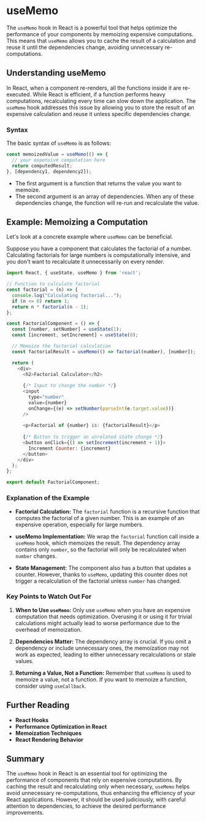 # useMemo

The `useMemo` hook in React is a powerful tool that helps optimize the performance of your components by memoizing expensive computations. This means that `useMemo` allows you to cache the result of a calculation and reuse it until the dependencies change, avoiding unnecessary re-computations.

## Understanding useMemo

In React, when a component re-renders, all the functions inside it are re-executed. While React is efficient, if a function performs heavy computations, recalculating every time can slow down the application. The `useMemo` hook addresses this issue by allowing you to store the result of an expensive calculation and reuse it unless specific dependencies change.

### Syntax

The basic syntax of `useMemo` is as follows:

```javascript
const memoizedValue = useMemo(() => {
  // your expensive computation here
  return computedResult;
}, [dependency1, dependency2]);
```

- The first argument is a function that returns the value you want to memoize.
- The second argument is an array of dependencies. When any of these dependencies change, the function will re-run and recalculate the value.

## Example: Memoizing a Computation

Let's look at a concrete example where `useMemo` can be beneficial.

Suppose you have a component that calculates the factorial of a number. Calculating factorials for large numbers is computationally intensive, and you don't want to recalculate it unnecessarily on every render.

```javascript
import React, { useState, useMemo } from 'react';

// Function to calculate factorial
const factorial = (n) => {
  console.log("Calculating factorial...");
  if (n <= 0) return 1;
  return n * factorial(n - 1);
};

const FactorialComponent = () => {
  const [number, setNumber] = useState(1);
  const [increment, setIncrement] = useState(0);

  // Memoize the factorial calculation
  const factorialResult = useMemo(() => factorial(number), [number]);

  return (
    <div>
      <h2>Factorial Calculator</h2>
      
      {/* Input to change the number */}
      <input
        type="number"
        value={number}
        onChange={(e) => setNumber(parseInt(e.target.value))}
      />
      
      <p>Factorial of {number} is: {factorialResult}</p>
      
      {/* Button to trigger an unrelated state change */}
      <button onClick={() => setIncrement(increment + 1)}>
        Increment Counter: {increment}
      </button>
    </div>
  );
};

export default FactorialComponent;
```

### Explanation of the Example

- **Factorial Calculation:** The `factorial` function is a recursive function that computes the factorial of a given number. This is an example of an expensive operation, especially for large numbers.
  
- **useMemo Implementation:** We wrap the `factorial` function call inside a `useMemo` hook, which memoizes the result. The dependency array contains only `number`, so the factorial will only be recalculated when `number` changes.

- **State Management:** The component also has a button that updates a counter. However, thanks to `useMemo`, updating this counter does not trigger a recalculation of the factorial unless `number` has changed.

### Key Points to Watch Out For

1. **When to Use `useMemo`:** Only use `useMemo` when you have an expensive computation that needs optimization. Overusing it or using it for trivial calculations might actually lead to worse performance due to the overhead of memoization.

2. **Dependencies Matter:** The dependency array is crucial. If you omit a dependency or include unnecessary ones, the memoization may not work as expected, leading to either unnecessary recalculations or stale values.

3. **Returning a Value, Not a Function:** Remember that `useMemo` is used to memoize a value, not a function. If you want to memoize a function, consider using `useCallback`.

## Further Reading

- **React Hooks**
- **Performance Optimization in React**
- **Memoization Techniques**
- **React Rendering Behavior**

## Summary

The `useMemo` hook in React is an essential tool for optimizing the performance of components that rely on expensive computations. By caching the result and recalculating only when necessary, `useMemo` helps avoid unnecessary re-computations, thus enhancing the efficiency of your React applications. However, it should be used judiciously, with careful attention to dependencies, to achieve the desired performance improvements.